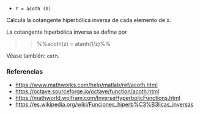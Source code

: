 * `Y = acoth (X)`

Calcula la cotangente hiperbólica inversa de cada elemento de `X`.

La cotangente hiperbólica inversa se define por

>> %%acoth(z) = atanh(1/z)%%

Véase también: `coth`.

### Referencias

* https://www.mathworks.com/help/matlab/ref/acoth.html
* https://octave.sourceforge.io/octave/function/acoth.html
* https://mathworld.wolfram.com/InverseHyperbolicFunctions.html
* https://es.wikipedia.org/wiki/Funciones_hiperb%C3%B3licas_inversas
